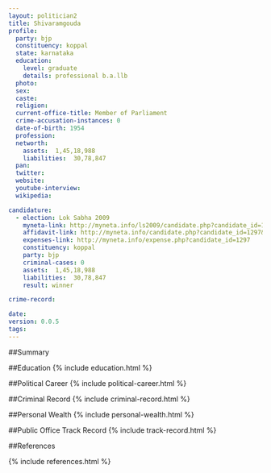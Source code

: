 ```yaml
---
layout: politician2
title: Shivaramgouda
profile: 
  party: bjp
  constituency: koppal
  state: karnataka
  education: 
    level: graduate
    details: professional b.a.llb
  photo: 
  sex: 
  caste: 
  religion: 
  current-office-title: Member of Parliament
  crime-accusation-instances: 0
  date-of-birth: 1954
  profession: 
  networth: 
    assets:  1,45,18,988
    liabilities:  30,78,847
  pan: 
  twitter: 
  website: 
  youtube-interview: 
  wikipedia: 

candidature: 
  - election: Lok Sabha 2009
    myneta-link: http://myneta.info/ls2009/candidate.php?candidate_id=1297
    affidavit-link: http://myneta.info/candidate.php?candidate_id=1297&scan=original
    expenses-link: http://myneta.info/expense.php?candidate_id=1297
    constituency: koppal 
    party: bjp
    criminal-cases: 0
    assets:  1,45,18,988
    liabilities:  30,78,847
    result: winner 

crime-record: 

date: 
version: 0.0.5
tags: 
---
```

##Summary


##Education
{% include education.html %}


##Political Career
{% include political-career.html %}


##Criminal Record
{% include criminal-record.html %}


##Personal Wealth
{% include personal-wealth.html %}


##Public Office Track Record
{% include track-record.html %}


##References


{% include references.html %}